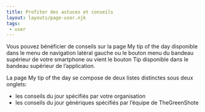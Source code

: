 ```yaml
---
title: Profiter des astuces et conseils
layout: layouts/page-user.njk
tags:
 - user
---
```

Vous pouvez bénéficier de conseils sur la page My tip of the day disponible dans le menu de navigation latéral gauche ou le bouton menu du bandeau supérieur de votre smartphone ou vient le bouton Tip disponible dans le bandeau supérieur de l’application.

La page My tip of the day se compose de deux listes distinctes sous deux onglets:

- les conseils du jour spécifiés par votre organisation
- les conseils du jour génériques spécifiés par l’équipe de TheGreenShote